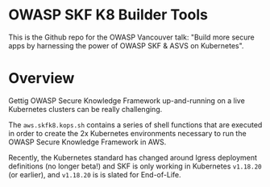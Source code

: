# OWASP SKF K8 Builder Tools
This is the Github repo for the OWASP Vancouver talk: "Build more secure apps by harnessing the power of OWASP SKF & ASVS on Kubernetes".

# Overview
Gettig OWASP Secure Knowledge Framework up-and-running on a live Kubernetes clusters can be really challenging. 

The `aws.skfk8.kops.sh` contains a series of shell functions that are executed in order to create the 2x Kubernetes environments necessary to run the OWASP Secure Knowledge Framework in AWS.

Recently, the Kubernetes standard has changed around Igress deployment definitions (no longer beta!) and SKF is only working in Kubernetes `v1.18.20` (or earlier), and `v1.18.20` is is slated for End-of-Life.

